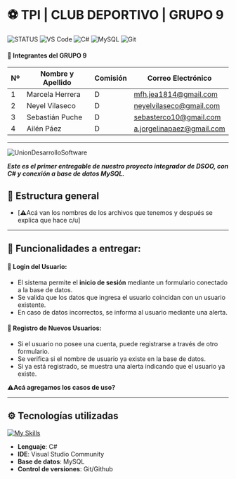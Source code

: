 # ⚽ TPI | CLUB DEPORTIVO | GRUPO 9

![STATUS](https://img.shields.io/badge/Status-En%20Desarrollo-green)
![VS Code](https://img.shields.io/badge/Editor-Visual%20Studio-blueviolet?logo=visualstudio)
![C#](https://img.shields.io/badge/C%23-.NET-blueviolet?logo=csharp)
![MySQL](https://img.shields.io/badge/Database-MySQL-lightblue?logo=mysql)
![Git](https://img.shields.io/badge/Git-Control-red?logo=git)

#### **📍 Integrantes del GRUPO 9**

| Nº | Nombre y Apellido       | Comisión | Correo Electrónico            |
|----|-------------------------|----------|-------------------------------|
| 1  | Marcela Herrera         |    D     | mfh.jea1814@gmail.com         |
| 2  | Neyel Vilaseco          |    D     | neyelvilaseco@gmail.com       |
| 3  | Sebastián Puche         |    D     | sebasterco10@gmail.com        |
| 4  | Ailén Páez              |    D     | a.jorgelinapaez@gmail.com     |

-------------------------------------------------------------------------------

![UnionDesarrolloSoftware](https://pbs.twimg.com/media/Gque8-_XEAA2NBG?format=jpg&name=large)


***Este es el primer entregable de nuestro proyecto integrador de DSOO, con C# y conexión a base de datos MySQL.***

## 📁 Estructura general

* [⚠Acá van los nombres de los archivos que tenemos y después se explica que hace c/u]

----------------------------------------------------------------------------------------

## 🔹 Funcionalidades a entregar:

#### 📍 Login del Usuario: 

* El sistema permite el **inicio de sesión** mediante un formulario conectado a la base de datos.
* Se valida que los datos que ingresa el usuario coincidan con un usuario existente.
* En caso de datos incorrectos, se informa al usuario mediante una alerta.

#### 📍 Registro de Nuevos Usuarios: 

* Si el usuario no posee una cuenta, puede registrarse a través de otro formulario.
* Se verifica si el nombre de usuario ya existe en la base de datos.
* Si ya está registrado, se muestra una alerta indicando que el usuario ya existe.

⚠**Acá agregamos los casos de uso?**

---------------------------------------------------------------------------
## ⚙️ Tecnologías utilizadas
[![My Skills](https://skillicons.dev/icons?i=cs,visualstudio,mysql,git,github)](https://skillicons.dev)
- **Lenguaje**: C#
- **IDE**: Visual Studio Community
- **Base de datos**: MySQL
- **Control de versiones**: Git/Github
